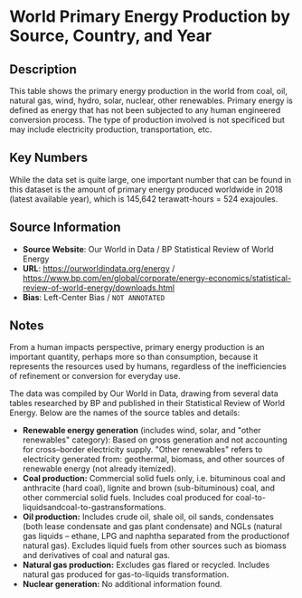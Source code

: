 
# World Primary Energy Production by Source, Country, and Year

## Description

This table shows the primary energy production in the world from coal, oil, natural gas, wind, hydro, solar, nuclear, other renewables. Primary energy is defined as energy that has not been subjected to any human engineered conversion process. The type of production involved is not specificed but may include electricity production, transportation, etc.

## Key Numbers
While the data set is quite large, one important number that can be found in this dataset is the amount of primary energy produced worldwide in 2018 (latest available year), which is 145,642 terawatt-hours = 524 exajoules.

## Source Information

* **Source Website**: Our World in Data / BP Statistical Review of World Energy
* **URL**: https://ourworldindata.org/energy / https://www.bp.com/en/global/corporate/energy-economics/statistical-review-of-world-energy/downloads.html
* **Bias**: Left-Center Bias / `NOT ANNOTATED`

## Notes 
From a human impacts perspective, primary energy production is an important quantity, perhaps more so than consumption, because it represents the resources used by humans, regardless of the inefficiencies of refinement or conversion for everyday use.

The data was compiled by Our World in Data, drawing from several data tables researched by BP and published in their Statistical Review of World Energy. Below are the names of the source tables and details:

* **Renewable energy generation** (includes wind, solar, and "other renewables" category): Based on gross generation and not accounting for cross–border electricity supply. "Other renewables" refers to electricity generated from: geothermal, biomass, and other sources of renewable energy (not already itemized).
* **Coal production:** Commercial solid fuels only, i.e. bituminous coal and anthracite (hard coal), lignite and brown (sub-bituminous) coal, and other commercial solid fuels. Includes coal produced for coal-to-liquidsandcoal-to-gastransformations.
* **Oil production:** Includes crude oil, shale oil, oil sands, condensates (both lease condensate and gas plant condensate) and NGLs (natural gas liquids – ethane, LPG and naphtha separated from the productionof natural gas). Excludes liquid fuels from other sources such as biomass and derivatives of coal and natural gas.
*  **Natural gas production:** Excludes gas flared or recycled. Includes natural gas produced for gas-to-liquids transformation.
* **Nuclear generation:** No additional information found.
